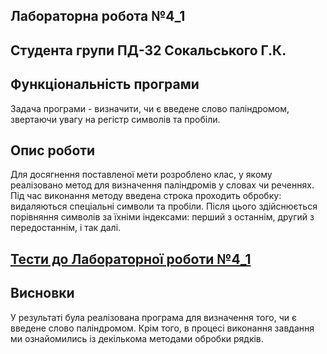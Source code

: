 ## Лабораторна робота №4_1
## Студента групи ПД-32 Сокальського Г.К. 

## Функціональність програми
Задача програми - визначити, чи є введене слово паліндромом, звертаючи увагу на регістр символів та пробіли.

## Опис роботи
Для досягнення поставленої мети розроблено клас, у якому реалізовано метод для визначення паліндромів у словах чи реченнях. Під час виконання методу введена строка проходить обробку: видаляються спеціальні символи та пробіли. Після цього здійснюється порівняння символів за їхніми індексами: перший з останнім, другий з передостаннім, і так далі.

## [Тести до Лабораторної роботи №4_1](https://github.com/detxnat/JavaLabs/blob/main/src/test/java/com/university/lb4_1/README.md)

## Висновки
У результаті була реалізована програма для визначення того, чи є введене слово паліндромом. Крім того, в процесі виконання завдання ми ознайомились із декількома методами обробки рядків.
